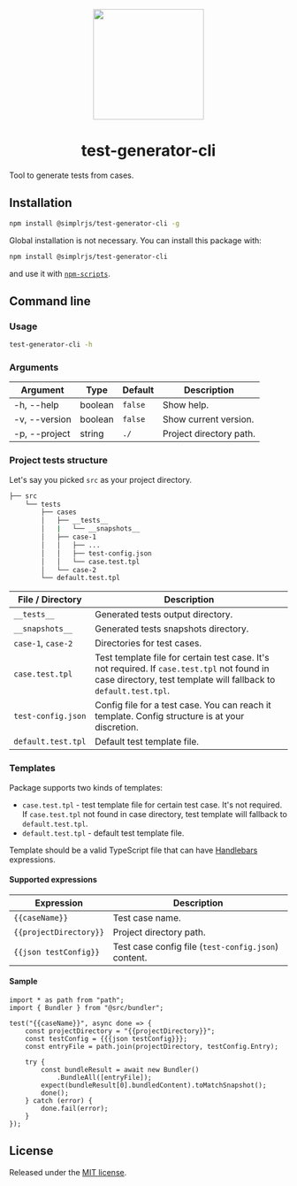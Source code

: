 <div align="center">
  <a href="https://github.com/SimplrJS">
    <img width="200" src="https://user-images.githubusercontent.com/7989797/27446299-b93aa76c-5785-11e7-8ef6-475f858e3291.png" />
  </a>
</div>
<h1 align="center">test-generator-cli</h1>

Tool to generate tests from cases.

## Installation

```sh
npm install @simplrjs/test-generator-cli -g
```

Global installation is not necessary. You can install this package with:

```sh
npm install @simplrjs/test-generator-cli
```

and use it with [`npm-scripts`](https://docs.npmjs.com/misc/scripts).

## Command line

### Usage

```sh
test-generator-cli -h
```

### Arguments

| Argument                      | Type      | Default                   | Description                                                                   |
|-------------------------------|-----------|---------------------------|-------------------------------------------------------------------------------|
| -h, --help                    | boolean   | `false`                   | Show help.                                                                    |
| -v, --version                 | boolean   | `false`                   | Show current version.                                                         |
| -p, --project                 | string    | `./`                      | Project directory path.                                                       |

### Project tests structure

Let's say you picked `src` as your project directory.

```bash
├── src
    └── tests
        ├── cases
        │   ├── __tests__
        │   |   └── __snapshots__
        │   ├── case-1
        │   │   ├── ...
        │   │   ├── test-config.json
        │   │   └── case.test.tpl
        │   └── case-2
        └── default.test.tpl
```

| File / Directory          | Description                                                                                                                                                     |
|---------------------------|-----------------------------------------------------------------------------------------------------------------------------------------------------------------|
| `__tests__`               | Generated tests output directory.                                                                                                                               |
| `__snapshots__`           | Generated tests snapshots directory.                                                                                                                            |
| `case-1`, `case-2`        | Directories for test cases.                                                                                                                                     |
| `case.test.tpl`           | Test template file for certain test case. It's not required. If `case.test.tpl` not found in case directory, test template will fallback to `default.test.tpl`. |
| `test-config.json`        | Config file for a test case. You can reach it template. Config structure is at your discretion.                                                                 |
| `default.test.tpl`        | Default test template file.                                                                                                                                     |

### Templates

Package supports two kinds of templates:

* `case.test.tpl` - test template file for certain test case. It's not required. If `case.test.tpl` not found in case directory, test template will fallback to `default.test.tpl`.
* `default.test.tpl` - default test template file.

Template should be a valid TypeScript file that can have [Handlebars](http://handlebarsjs.com/) expressions.

#### Supported expressions

| Expression              | Description                                           |
|-------------------------|-------------------------------------------------------|
| `{{caseName}}`          | Test case name.                                       |
| `{{projectDirectory}}`  | Project directory path.                               |
| `{{json testConfig}}`   | Test case config file (`test-config.json`) content.   |

#### Sample

```
import * as path from "path";
import { Bundler } from "@src/bundler";

test("{{caseName}}", async done => {
    const projectDirectory = "{{projectDirectory}}";
    const testConfig = {{{json testConfig}}};
    const entryFile = path.join(projectDirectory, testConfig.Entry);

    try {
        const bundleResult = await new Bundler()
            .BundleAll([entryFile]);
        expect(bundleResult[0].bundledContent).toMatchSnapshot();
        done();
    } catch (error) {
        done.fail(error);
    }
});
```

## License

Released under the [MIT license](LICENSE).
